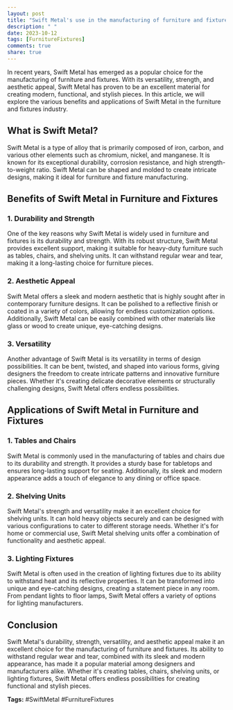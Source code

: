 ```yaml
---
layout: post
title: "Swift Metal's use in the manufacturing of furniture and fixtures"
description: " "
date: 2023-10-12
tags: [FurnitureFixtures]
comments: true
share: true
---
```


In recent years, Swift Metal has emerged as a popular choice for the manufacturing of furniture and fixtures. With its versatility, strength, and aesthetic appeal, Swift Metal has proven to be an excellent material for creating modern, functional, and stylish pieces. In this article, we will explore the various benefits and applications of Swift Metal in the furniture and fixtures industry.

## What is Swift Metal?

Swift Metal is a type of alloy that is primarily composed of iron, carbon, and various other elements such as chromium, nickel, and manganese. It is known for its exceptional durability, corrosion resistance, and high strength-to-weight ratio. Swift Metal can be shaped and molded to create intricate designs, making it ideal for furniture and fixture manufacturing.

## Benefits of Swift Metal in Furniture and Fixtures

### 1. Durability and Strength

One of the key reasons why Swift Metal is widely used in furniture and fixtures is its durability and strength. With its robust structure, Swift Metal provides excellent support, making it suitable for heavy-duty furniture such as tables, chairs, and shelving units. It can withstand regular wear and tear, making it a long-lasting choice for furniture pieces.

### 2. Aesthetic Appeal

Swift Metal offers a sleek and modern aesthetic that is highly sought after in contemporary furniture designs. It can be polished to a reflective finish or coated in a variety of colors, allowing for endless customization options. Additionally, Swift Metal can be easily combined with other materials like glass or wood to create unique, eye-catching designs.

### 3. Versatility

Another advantage of Swift Metal is its versatility in terms of design possibilities. It can be bent, twisted, and shaped into various forms, giving designers the freedom to create intricate patterns and innovative furniture pieces. Whether it's creating delicate decorative elements or structurally challenging designs, Swift Metal offers endless possibilities.

## Applications of Swift Metal in Furniture and Fixtures

### 1. Tables and Chairs

Swift Metal is commonly used in the manufacturing of tables and chairs due to its durability and strength. It provides a sturdy base for tabletops and ensures long-lasting support for seating. Additionally, its sleek and modern appearance adds a touch of elegance to any dining or office space.

### 2. Shelving Units

Swift Metal's strength and versatility make it an excellent choice for shelving units. It can hold heavy objects securely and can be designed with various configurations to cater to different storage needs. Whether it's for home or commercial use, Swift Metal shelving units offer a combination of functionality and aesthetic appeal.

### 3. Lighting Fixtures

Swift Metal is often used in the creation of lighting fixtures due to its ability to withstand heat and its reflective properties. It can be transformed into unique and eye-catching designs, creating a statement piece in any room. From pendant lights to floor lamps, Swift Metal offers a variety of options for lighting manufacturers.

## Conclusion

Swift Metal's durability, strength, versatility, and aesthetic appeal make it an excellent choice for the manufacturing of furniture and fixtures. Its ability to withstand regular wear and tear, combined with its sleek and modern appearance, has made it a popular material among designers and manufacturers alike. Whether it's creating tables, chairs, shelving units, or lighting fixtures, Swift Metal offers endless possibilities for creating functional and stylish pieces.

**Tags:** #SwiftMetal #FurnitureFixtures